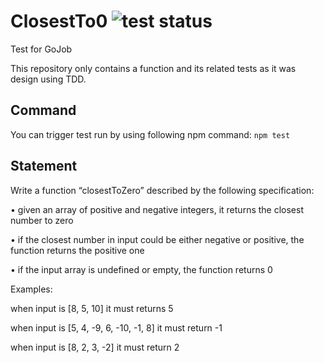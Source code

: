 # ClosestTo0 ![test status](https://travis-ci.org/cegerard/ClosestTo0.svg?branch=master "travis")

Test for GoJob

This repository only contains a function and its related tests as it was design using TDD.

## Command

You can trigger test run by using following npm command:
```npm test```

## Statement

Write a function “closestToZero” described by the following specification:

• given an array of positive and negative integers, it returns the closest number to zero

• if the closest number in input could be either negative or positive, the function returns the positive one

• if the input array is undefined or empty, the function returns 0

Examples:

when input is [8, 5, 10] it must returns 5

when input is [5, 4, -9, 6, -10, -1, 8] it must return -1

when input is [8, 2, 3, -2] it must return 2
